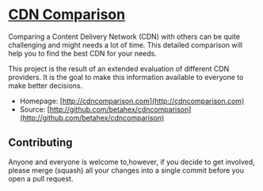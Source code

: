 # [CDN Comparison](http://cdncomparison.com)

Comparing a Content Delivery Network (CDN) with others can be quite challenging and might needs a lot of time. This detailed comparison will help you to find the best CDN for your needs.

This project is the result of an extended evaluation of different CDN providers. It is the goal to make this information available to everyone to make better decisions.

* Homepage: [http://cdncomparison.com](http://cdncomparison.com)
* Source: [http://github.com/betahex/cdncomparison](http://github.com/betahex/cdncomparison)


## Contributing

Anyone and everyone is welcome to,however, if you decide to get involved, please merge (squash) all your changes into a single commit before you open a pull request.
